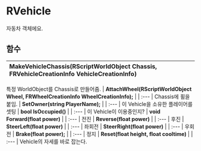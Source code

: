 # **RVehicle**

자동차 객체에요. 
## **함수**

| **MakeVehicleChassis(RScriptWorldObject Chassis, FRVehicleCreationInfo VehicleCreationInfo)** |
| :--- |
특정 WorldObject를 Chassis로 만들어줌. 
| **AttachWheel(RScriptWorldObject Wheel, FRWheelCreationInfo WheelCreationInfo);** |
| :--- |
Chassis에 휠을 붙임. 
| **SetOwner(string PlayerName);** |
| :--- |
이 Vehicle을 소유한 플레이어를 셋팅 
| **bool IsOccupied()** |
| :--- |
이 Vehicle이 이용중인지? 
| **void Forward(float power)** |
| :--- |
전진 
| **Reverse(float power)** |
| :--- |
후진 
| **SteerLeft(float power)** |
| :--- |
좌회전 
| **SteerRight(float power)** |
| :--- |
우회전 
| **Brake(float power);** |
| :--- |
정지 
| **Reset(float height, float cooltime)** |
| :--- |
Vehicle의 자세를 바로 잡는다. 
